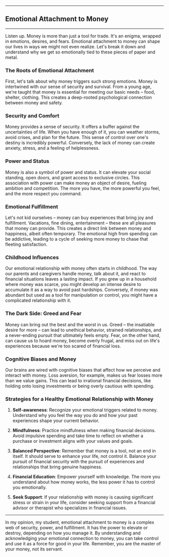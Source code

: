 
---

## Emotional Attachment to Money

---

Listen up. Money is more than just a tool for trade. It's an enigma, wrapped in emotions, desires, and fears. Emotional attachment to money can shape our lives in ways we might not even realize. Let's break it down and understand why we get so emotionally tied to these pieces of paper and metal.

### The Roots of Emotional Attachment

First, let's talk about why money triggers such strong emotions. Money is intertwined with our sense of security and survival. From a young age, we're taught that money is essential for meeting our basic needs – food, shelter, clothing. This creates a deep-rooted psychological connection between money and safety.

### Security and Comfort

Money provides a sense of security. It offers a buffer against the uncertainties of life. When you have enough of it, you can weather storms, avoid crises, and plan for the future. This sense of control over one's destiny is incredibly powerful. Conversely, the lack of money can create anxiety, stress, and a feeling of helplessness.

### Power and Status

Money is also a symbol of power and status. It can elevate your social standing, open doors, and grant access to exclusive circles. This association with power can make money an object of desire, fueling ambition and competition. The more you have, the more powerful you feel, and the more respect you command.

### Emotional Fulfillment

Let's not kid ourselves – money can buy experiences that bring joy and fulfillment. Vacations, fine dining, entertainment – these are all pleasures that money can provide. This creates a direct link between money and happiness, albeit often temporary. The emotional high from spending can be addictive, leading to a cycle of seeking more money to chase that fleeting satisfaction.

### Childhood Influences

Our emotional relationship with money often starts in childhood. The way our parents and caregivers handle money, talk about it, and react to financial situations leaves a lasting impact. If you grew up in a household where money was scarce, you might develop an intense desire to accumulate it as a way to avoid past hardships. Conversely, if money was abundant but used as a tool for manipulation or control, you might have a complicated relationship with it.

### The Dark Side: Greed and Fear

Money can bring out the best and the worst in us. Greed – the insatiable desire for more – can lead to unethical behavior, strained relationships, and a never-ending pursuit that ultimately feels empty. Fear, on the other hand, can cause us to hoard money, become overly frugal, and miss out on life's experiences because we're too scared of financial loss.

### Cognitive Biases and Money

Our brains are wired with cognitive biases that affect how we perceive and interact with money. Loss aversion, for example, makes us fear losses more than we value gains. This can lead to irrational financial decisions, like holding onto losing investments or being overly cautious with spending.

### Strategies for a Healthy Emotional Relationship with Money

1. **Self-awareness**: Recognize your emotional triggers related to money. Understand why you feel the way you do and how your past experiences shape your current behavior.

2. **Mindfulness**: Practice mindfulness when making financial decisions. Avoid impulsive spending and take time to reflect on whether a purchase or investment aligns with your values and goals.

3. **Balanced Perspective**: Remember that money is a tool, not an end in itself. It should serve to enhance your life, not control it. Balance your pursuit of financial security with the pursuit of experiences and relationships that bring genuine happiness.

4. **Financial Education**: Empower yourself with knowledge. The more you understand about how money works, the less power it has to control you emotionally.

5. **Seek Support**: If your relationship with money is causing significant stress or strain in your life, consider seeking support from a financial advisor or therapist who specializes in financial issues.

---

In my opinion, my student, emotional attachment to money is a complex web of security, power, and fulfillment. It has the power to elevate or destroy, depending on how you manage it. By understanding and acknowledging your emotional connection to money, you can take control and use it as a force for good in your life. Remember, you are the master of your money, not its servant.
